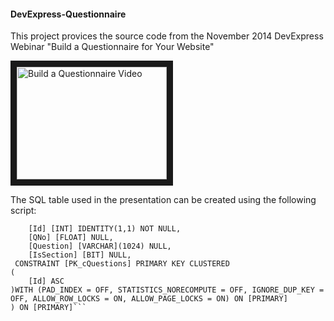 #### DevExpress-Questionnaire ####

This project provices the source code from the November 2014 DevExpress Webinar "Build a Questionnaire for Your Website" 

<a href="http://www.youtube.com/watch?feature=player_embedded&v=y1uBstGLIJw
" target="_blank"><img src="http://img.youtube.com/vi/y1uBstGLIJw/0.jpg" 
alt="Build a Questionnaire Video" width="240" height="180" border="10" /></a>

The SQL table used in the presentation can be created using the following script:

```CREATE TABLE [dbo].[cQuestions](
	[Id] [INT] IDENTITY(1,1) NOT NULL,
	[QNo] [FLOAT] NULL,
	[Question] [VARCHAR](1024) NULL,
	[IsSection] [BIT] NULL,
 CONSTRAINT [PK_cQuestions] PRIMARY KEY CLUSTERED
(
	[Id] ASC
)WITH (PAD_INDEX = OFF, STATISTICS_NORECOMPUTE = OFF, IGNORE_DUP_KEY = OFF, ALLOW_ROW_LOCKS = ON, ALLOW_PAGE_LOCKS = ON) ON [PRIMARY]
) ON [PRIMARY]```

